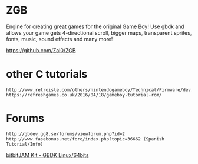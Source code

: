 # ZGB 
Engine for creating great games for the original Game Boy!
Use gbdk and allows your game gets 4-directional scroll, bigger maps, transparent sprites, fonts, music, sound effects and many more!

https://github.com/Zal0/ZGB

# other C tutorials

    http://www.retroisle.com/others/nintendogameboy/Technical/Firmware/dev.php
    https://refreshgames.co.uk/2016/04/18/gameboy-tutorial-rom/

# Forums

    http://gbdev.gg8.se/forums/viewforum.php?id=2
    http://www.fasebonus.net/foro/index.php?topic=36662 (Spanish Tutorial/Info)

[bitbitJAM Kit - GBDK Linux/64bits](/Game%20Boy/gbdk-linux-kit64_1.0.tar.bz2?raw=true)

